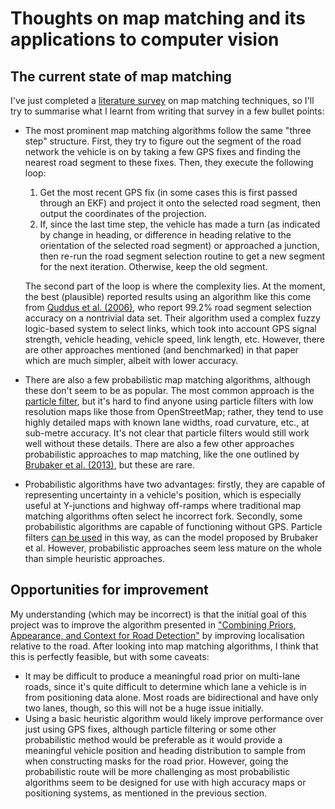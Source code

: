 # Thoughts on map matching and its applications to computer vision

## The current state of map matching

I've just completed a [literature survey](../submitted/literature-survey.pdf) on
map matching techniques, so I'll try to summarise what I learnt from writing
that survey in a few bullet points:

* The most prominent map matching algorithms follow the same "three step"
  structure. First, they try to figure out the segment of the road network the
  vehicle is on by taking a few GPS fixes and finding the nearest road segment
  to these fixes. Then, they execute the following loop:

  1. Get the most recent GPS fix (in some cases this is first passed through an
     EKF) and project it onto the selected road segment, then output the
     coordinates of the projection.
  2. If, since the last time step, the vehicle has made a turn (as indicated by
     change in heading, or difference in heading relative to the orientation of
     the selected road segment) or approached a junction, then re-run the road
     segment selection routine to get a new segment for the next iteration.
     Otherwise, keep the old segment.

  The second part of the loop is where the complexity lies. At the moment, the
  best (plausible) reported results using an algorithm like this come from
  [Quddus et al.
  (2006)](http://www.tandfonline.com/doi/abs/10.1080/15472450600793560), who
  report 99.2% road segment selection accuracy on a nontrivial data set. Their
  algorithm used a complex fuzzy logic-based system to select links, which took
  into account GPS signal strength, vehicle heading, vehicle speed, link length,
  etc. However, there are other approaches mentioned (and benchmarked) in that
  paper which are much simpler, albeit with lower accuracy.
* There are also a few probabilistic map matching algorithms, although these
  don't seem to be as popular. The most common approach is the [particle
  filter](http://ieeexplore.ieee.org/xpls/abs_all.jsp?arnumber=5290369&tag=1),
  but it's hard to find anyone using particle filters with low resolution maps
  like those from OpenStreetMap; rather, they tend to use highly detailed maps
  with known lane widths, road curvature, etc., at sub-metre accuracy. It's not
  clear that particle filters would still work well without these details. There
  are also a few other approaches probabilistic approaches to map matching, like
  the one outlined by [Brubaker et al.
  (2013)](http://www.cs.toronto.edu/~mbrubake/projects/CVPR13.pdf), but these
  are rare.
* Probabilistic algorithms have two advantages: firstly, they are capable of
  representing uncertainty in a vehicle's position, which is especially useful
  at Y-junctions and highway off-ramps where traditional map matching algorithms
  often select he incorrect fork. Secondly, some probabilistic algorithms are
  capable of functioning without GPS. Particle filters [can be
  used](http://ieeexplore.ieee.org/xpls/abs_all.jsp?arnumber=978396) in this
  way, as can the model proposed by Brubaker et al. However, probabilistic
  approaches seem less mature on the whole than simple heuristic approaches.

## Opportunities for improvement

My understanding (which may be incorrect) is that the initial goal of this
project was to improve the algorithm presented in ["Combining Priors,
Appearance, and Context for Road
Detection"](http://ieeexplore.ieee.org/xpl/articleDetails.jsp?reload=true&arnumber=6719504)
by improving localisation relative to the road. After looking into map matching
algorithms, I think that this is perfectly feasible, but with some caveats:

* It may be difficult to produce a meaningful road prior on multi-lane roads,
  since it's quite difficult to determine which lane a vehicle is in from
  positioning data alone. Most roads are bidirectional and have only two lanes,
  though, so this will not be a huge issue initially.
* Using a basic heuristic algorithm would likely improve performance over just
  using GPS fixes, although particle filtering or some other probabilistic
  method would be preferable as it would provide a meaningful vehicle position
  and heading distribution to sample from when constructing masks for the road
  prior. However, going the probabilistic route will be more challenging as most
  probabilistic algorithms seem to be designed for use with high accuracy maps
  or positioning systems, as mentioned in the previous section.
